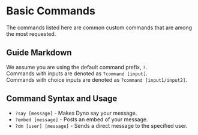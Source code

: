 # Basic Commands
The commands listed here are common custom commands that are among the most requested.

## Guide Markdown
We assume you are using the default command prefix, `?`.  
Commands with inputs are denoted as `?command [input]`.  
Commands with choice inputs are denoted as `?command [input1/input2]`. 

## Command Syntax and Usage
* ``?say [message]`` - Makes Dyno say your message.  
* ``?embed [message]`` - Posts an embed of your message.  
* ``?dm [user] [message]`` - Sends a direct message to the specified user.  

